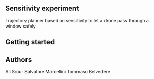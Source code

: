 ## Sensitivity experiment
Trajectory planner based on sensitivity to let a drone pass through a window safely

## Getting started

## Authors
Ali Srour
Salvatore Marcellini
Tommaso Belvedere

